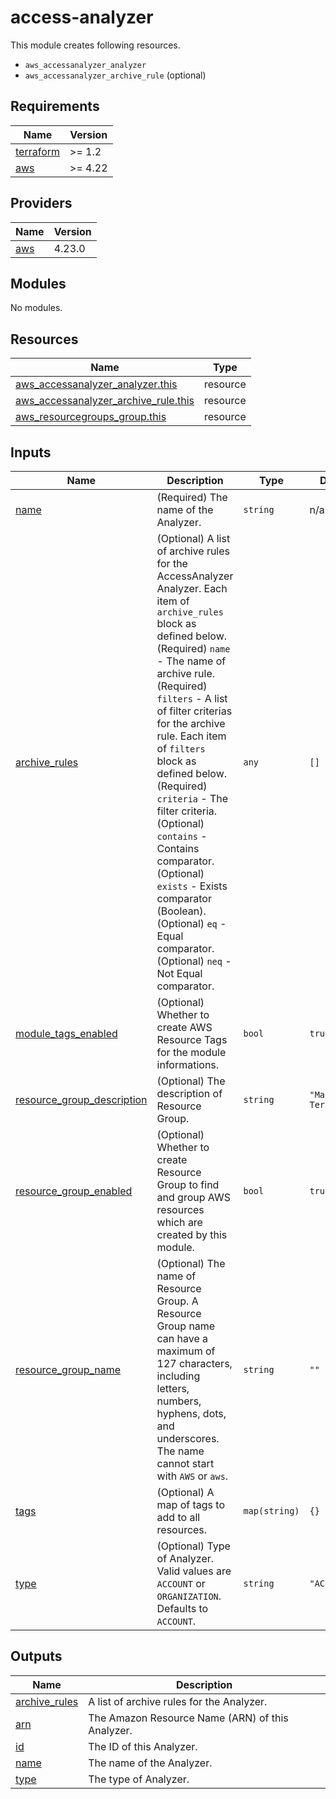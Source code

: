 # access-analyzer

This module creates following resources.

- `aws_accessanalyzer_analyzer`
- `aws_accessanalyzer_archive_rule` (optional)

<!-- BEGINNING OF PRE-COMMIT-TERRAFORM DOCS HOOK -->
## Requirements

| Name | Version |
|------|---------|
| <a name="requirement_terraform"></a> [terraform](#requirement\_terraform) | >= 1.2 |
| <a name="requirement_aws"></a> [aws](#requirement\_aws) | >= 4.22 |

## Providers

| Name | Version |
|------|---------|
| <a name="provider_aws"></a> [aws](#provider\_aws) | 4.23.0 |

## Modules

No modules.

## Resources

| Name | Type |
|------|------|
| [aws_accessanalyzer_analyzer.this](https://registry.terraform.io/providers/hashicorp/aws/latest/docs/resources/accessanalyzer_analyzer) | resource |
| [aws_accessanalyzer_archive_rule.this](https://registry.terraform.io/providers/hashicorp/aws/latest/docs/resources/accessanalyzer_archive_rule) | resource |
| [aws_resourcegroups_group.this](https://registry.terraform.io/providers/hashicorp/aws/latest/docs/resources/resourcegroups_group) | resource |

## Inputs

| Name | Description | Type | Default | Required |
|------|-------------|------|---------|:--------:|
| <a name="input_name"></a> [name](#input\_name) | (Required) The name of the Analyzer. | `string` | n/a | yes |
| <a name="input_archive_rules"></a> [archive\_rules](#input\_archive\_rules) | (Optional) A list of archive rules for the AccessAnalyzer Analyzer. Each item of `archive_rules` block as defined below.<br>    (Required) `name` - The name of archive rule.<br>    (Required) `filters` - A list of filter criterias for the archive rule. Each item of `filters` block as defined below.<br>      (Required) `criteria` - The filter criteria.<br>      (Optional) `contains` - Contains comparator.<br>      (Optional) `exists` - Exists comparator (Boolean).<br>      (Optional) `eq` - Equal comparator.<br>      (Optional) `neq` - Not Equal comparator. | `any` | `[]` | no |
| <a name="input_module_tags_enabled"></a> [module\_tags\_enabled](#input\_module\_tags\_enabled) | (Optional) Whether to create AWS Resource Tags for the module informations. | `bool` | `true` | no |
| <a name="input_resource_group_description"></a> [resource\_group\_description](#input\_resource\_group\_description) | (Optional) The description of Resource Group. | `string` | `"Managed by Terraform."` | no |
| <a name="input_resource_group_enabled"></a> [resource\_group\_enabled](#input\_resource\_group\_enabled) | (Optional) Whether to create Resource Group to find and group AWS resources which are created by this module. | `bool` | `true` | no |
| <a name="input_resource_group_name"></a> [resource\_group\_name](#input\_resource\_group\_name) | (Optional) The name of Resource Group. A Resource Group name can have a maximum of 127 characters, including letters, numbers, hyphens, dots, and underscores. The name cannot start with `AWS` or `aws`. | `string` | `""` | no |
| <a name="input_tags"></a> [tags](#input\_tags) | (Optional) A map of tags to add to all resources. | `map(string)` | `{}` | no |
| <a name="input_type"></a> [type](#input\_type) | (Optional) Type of Analyzer. Valid values are `ACCOUNT` or `ORGANIZATION`. Defaults to `ACCOUNT`. | `string` | `"ACCOUNT"` | no |

## Outputs

| Name | Description |
|------|-------------|
| <a name="output_archive_rules"></a> [archive\_rules](#output\_archive\_rules) | A list of archive rules for the Analyzer. |
| <a name="output_arn"></a> [arn](#output\_arn) | The Amazon Resource Name (ARN) of this Analyzer. |
| <a name="output_id"></a> [id](#output\_id) | The ID of this Analyzer. |
| <a name="output_name"></a> [name](#output\_name) | The name of the Analyzer. |
| <a name="output_type"></a> [type](#output\_type) | The type of Analyzer. |
<!-- END OF PRE-COMMIT-TERRAFORM DOCS HOOK -->
